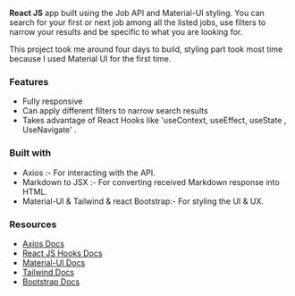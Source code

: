 **React JS** app built using the Job API and Material-UI styling. You can search for your first or next job among all the listed jobs, use filters to narrow your results and be specific to what you are looking for.

This project took me around four days to build, styling part took most time because I used Material UI for the first time.

### Features

- Fully responsive
- Can apply different filters to narrow search results
- Takes advantage of React Hooks like 'useContext, useEffect, useState , UseNavigate' .

### Built with

- Axios :- For interacting with the API.
- Markdown to JSX :- For converting received Markdown response into HTML.
- Material-UI & Tailwind & react Bootstrap:- For styling the UI & UX.

### Resources

- [ Axios Docs ](https://axios-http.com/docs/intro)
- [ React JS Hooks Docs](https://reactjs.org/docs/hooks-intro.html)
- [Material-UI Docs](https://mui.com/material-ui/getting-started/installation/)
- [Tailwind Docs](https://tailwindcss.com/docs/installation)
- [Bootstrap Docs](https://tailwindcss.com/docs/installation)
